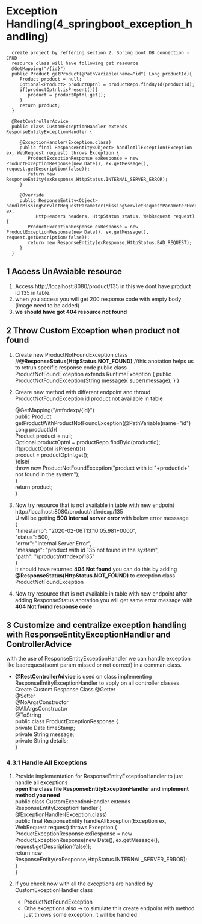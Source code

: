 
# Exception Handling(4_springboot_exception_handling)
      create project by reffering section 2. Spring boot DB connection - CRUD
      resource class will have following get resource
      @GetMapping("/{id}")
      public Product getProduct(@PathVariable(name="id") Long productId){
         Product product = null;
         Optional<Product> productOptnl = productRepo.findById(productId);
         if(productOptnl.isPresent()){
            product = productOptnl.get();
         }
         return product;
      } 
      
      @RestControllerAdvice
      public class CustomExceptionHandler extends ResponseEntityExceptionHandler {

         @ExceptionHandler(Exception.class)
         public final ResponseEntity<Object> handleAllException(Exception ex, WebRequest request) throws Exception {
            ProductExceptionResponse exResponse = new ProductExceptionResponse(new Date(), ex.getMessage(), request.getDescription(false));
            return new ResponseEntity(exResponse,HttpStatus.INTERNAL_SERVER_ERROR);
         }

         @Override
         public ResponseEntity<Object> handleMissingServletRequestParameter(MissingServletRequestParameterException ex,
               HttpHeaders headers, HttpStatus status, WebRequest request) {		 
            ProductExceptionResponse exResponse = new ProductExceptionResponse(new Date(), ex.getMessage(), request.getDescription(false));
            return new ResponseEntity(exResponse,HttpStatus.BAD_REQUEST);
         }
      }
## 1 Access UnAvaiable resource
   1. Access http://localhost:8080/product/135 in this we dont have product id 135 in table.
   2. when you access you will get 200 response code with empty body (image need to be added)
   3. **we should have got 404 resource not found**
   
## 2 Throw Custom Exception when product not found
   1. Create new ProductNotFoundException class
      //**@ResponseStatus(HttpStatus.NOT_FOUND)** //this anotation helps us to retrun specific response code
      public class ProductNotFoundException extends RuntimeException {
         public  ProductNotFoundException(String message){
            super(message);
         }
      }
   2. Creare new method with different endpoint and throud ProductNotFoundException id product not available in table
   
      @GetMapping("/ntfndexp/{id}")<br/>
      public Product getProductWithProductNotFoundException(@PathVariable(name="id") Long productId){<br/>
         Product product = null;<br/>
         Optional<Product> productOptnl = productRepo.findById(productId);<br/>
         if(productOptnl.isPresent()){<br/>
            product = productOptnl.get();<br/>
         }else{<br/>
            throw new ProductNotFoundException("product with id "+productId+" not found in the system");<br/>
         }<br/>
         return product;<br/>
      } <br/>
   
   3. Now try resource that is not available in table with new endpoint
      http://localhost:8080/product/ntfndexp/135<br/>
      U will be getting **500 internal server error** with below error messsage<br/>
         {<br/>
          "timestamp": "2020-02-06T13:10:05.981+0000",<br/>
          "status": 500,<br/>
          "error": "Internal Server Error",<br/>
          "message": "product with id 135 not found in the system",<br/>
          "path": "/product/ntfndexp/135"<br/>
         }<br/>
     it should have returned **404 Not found** you can do this by adding **@ResponseStatus(HttpStatus.NOT_FOUND)** to exception class ProductNotFoundException<br/>
   4. Now try resource that is not available in table with new endpoint after adding ResponseStatus anotation
      you will get same error message with **404 Not found response code**
      
## 3 Customize and centralize exception handling with ResponseEntityExceptionHandler and ControllerAdvice
   with the use of ResponseEntityExceptionHandler we can handle exception like badrequest(somt param missed or not correct) in a comman class.
   - **@RestControllerAdvice** is used on class implementing ResponseEntityExceptionHandler to apply on all controller classes
   Create Custom Response Class
      @Getter<br/>
      @Setter<br/>
      @NoArgsConstructor<br/>
      @AllArgsConstructor<br/>
      @ToString<br/>
      public class ProductExceptionResponse {<br/>
         private Date timeStamp;<br/>
         private String message;<br/>
         private String details;<br/>
      }<br/>
   ### 4.3.1 Handle All Exceptions  
   1. Provide implementation for ResponseEntityExceptionHandler to just handle all exceptions<br/>
      **open the class file ResponseEntityExceptionHandler and implement method you need**<br/>
      public class CustomExceptionHandler extends ResponseEntityExceptionHandler {	<br/>
      @ExceptionHandler(Exception.class)<br/>
      public final ResponseEntity<Object> handleAllException(Exception ex, WebRequest request) throws Exception {<br/>
         ProductExceptionResponse exResponse = new ProductExceptionResponse(new Date(), ex.getMessage(), request.getDescription(false));<br/>
         return new ResponseEntity(exResponse,HttpStatus.INTERNAL_SERVER_ERROR);<br/>
      }<br/>
      }<br/>
   
   2. if you check now with all the exceptions are handled by CustomExceptionHandler class
      - ProductNotFoundException
      - Othe exceptions also -> to simulate this create endpoint with method just throws some exception. it will be handled
